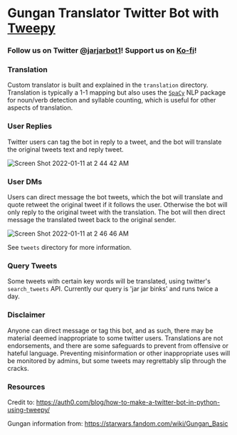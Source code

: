 # Gungan Translator Twitter Bot with [Tweepy](https://docs.tweepy.org/en/stable/api.html)

### Follow us on Twitter [@jarjarbot1](https://twitter.com/jarjarbot1)! Support us on [Ko-fi](https://ko-fi.com/jarjarbot1)!

### Translation
Custom translator is built and explained in the `translation` directory. Translation is typically a 1-1 mapping but also uses the [`SpaCy`](https://spacy.io/usage/linguistic-features) NLP package for noun/verb detection and syllable counting, which is useful for other aspects of translation.

### User Replies
Twitter users can tag the bot in reply to a tweet, and the bot will translate the original tweets text and reply tweet.

![Screen Shot 2022-01-11 at 2 44 42 AM](https://user-images.githubusercontent.com/57927187/148928594-be2e72ef-1f1b-4d4e-a9ee-ac327f792462.png)

### User DMs
Users can direct message the bot tweets, which the bot will translate and quote retweet the original tweet if it follows the user. Otherwise the bot will only reply to the original tweet with the translation. The bot will then direct message the translated tweet back to the original sender.

![Screen Shot 2022-01-11 at 2 46 46 AM](https://user-images.githubusercontent.com/57927187/148928831-aae5a367-570c-44a5-a3d1-10b9257390fb.png)

See `tweets` directory for more information.

### Query Tweets
Some tweets with certain key words will be translated, using twitter's `search_tweets` API. Currently our query is 'jar jar binks' and runs twice a day.

### Disclaimer
Anyone can direct message or tag this bot, and as such, there may be material deemed inappropriate to some twitter users. Translations are not endorsements, and there are some safeguards to prevent from offensive or hateful language. Preventing misinformation or other inappropriate uses will be monitored by admins, but some tweets may regrettably slip through the cracks.

### Resources
Credit to: https://auth0.com/blog/how-to-make-a-twitter-bot-in-python-using-tweepy/

Gungan information from: https://starwars.fandom.com/wiki/Gungan_Basic
